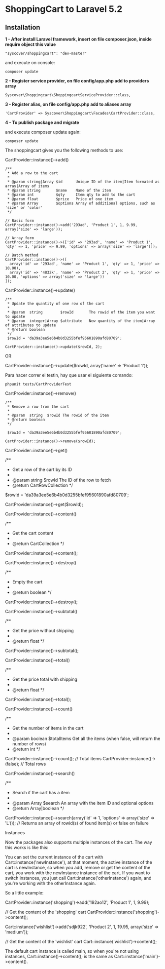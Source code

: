 # ShoppingCart to Laravel 5.2

## Installation

**1 - After install Laravel framework, insert on file composer.json, inside require object this value**
```
"syscover/shoppingcart": "dev-master"
```

and execute on console:
```
composer update
```

**2 - Register service provider, on file config/app.php add to providers array**

```
Syscover\Shoppingcart\ShoppingcartServiceProvider::class,

```

**3 - Register alias, on file config/app.php add to aliases array**

```
'CartProvider' => Syscover\Shoppingcart\Facades\CartProvider::class,

```

**4 - To publish package and migrate**

and execute composer update again:
```
composer update
```



The shoppingcart gives you the following methods to use:

CartProvider::instance()->add()
```
/**
 * Add a row to the cart
 *
 * @param string|Array $id      Unique ID of the item|Item formated as array|Array of items
 * @param string       $name    Name of the item
 * @param int          $qty     Item qty to add to the cart
 * @param float        $price   Price of one item
 * @param Array        $options Array of additional options, such as 'size' or 'color'
 */

// Basic form
CartProvider::instance()->add('293ad', 'Product 1', 1, 9.99, array('size' => 'large'));

// Array form
CartProvider::instance()->(['id' => '293ad', 'name' => 'Product 1', 'qty' => 1, 'price' => 9.99, 'options' => array('size' => 'large')]);

// Batch method
CartProvider::instance()->([
  array('id' => '293ad', 'name' => 'Product 1', 'qty' => 1, 'price' => 10.00),
  array('id' => '4832k', 'name' => 'Product 2', 'qty' => 1, 'price' => 10.00, 'options' => array('size' => 'large'))
]);
```

CartProvider::instance()->update()

```
/**
 * Update the quantity of one row of the cart
 *
 * @param  string        $rowId       The rowid of the item you want to update
 * @param  integer|Array $attribute   New quantity of the item|Array of attributes to update
 * @return boolean
 */
 $rowId = 'da39a3ee5e6b4b0d3255bfef95601890afd80709';

CartProvider::instance()->update($rowId, 2);
```

OR

CartProvider::instance()->update($rowId, array('name' => 'Product 1'));

Para hacer correr el testin, hay que usar el siguiente comando:
```
phpunit tests/CartProviderTest
```

CartProvider::instance()->remove()

```
/**
 * Remove a row from the cart
 *
 * @param  string  $rowId The rowid of the item
 * @return boolean
 */

 $rowId = 'da39a3ee5e6b4b0d3255bfef95601890afd80709';

CartProvider::instance()->remove($rowId);
```

CartProvider::instance()->get()

/**
 * Get a row of the cart by its ID
 *
 * @param  string $rowId The ID of the row to fetch
 * @return CartRowCollection
 */

$rowId = 'da39a3ee5e6b4b0d3255bfef95601890afd80709';

CartProvider::instance()->get($rowId);


CartProvider::instance()->content()

/**
 * Get the cart content
 *
 * @return CartCollection
 */

CartProvider::instance()->content();

CartProvider::instance()->destroy()

/**
 * Empty the cart
 *
 * @return boolean
 */

CartProvider::instance()->destroy();


CartProvider::instance()->subtotal()

/**
 * Get the price without shipping
 *
 * @return float
 */

CartProvider::instance()->subtotal();


CartProvider::instance()->total()

/**
 * Get the price total with shipping
 *
 * @return float
 */

CartProvider::instance()->total();


CartProvider::instance()->count()

/**
 * Get the number of items in the cart
 *
 * @param  boolean $totalItems Get all the items (when false, will return the number of rows)
 * @return int
 */

 CartProvider::instance()->count();     // Total items
 CartProvider::instance()->(false);     // Total rows


 CartProvider::instance()->search()

 /**
  * Search if the cart has a item
  *
  * @param  Array  $search An array with the item ID and optional options
  * @return Array|boolean
  */

  CartProvider::instance()->search(array('id' => 1, 'options' => array('size' => 'L'))); // Returns an array of rowid(s) of found item(s) or false on failure


Instances

Now the packages also supports multiple instances of the cart. The way this works is like this:

You can set the current instance of the cart with Cart::instance('newInstance'), at that moment, the active instance of the cart is newInstance, so when you add, remove or get the content of the cart, you work with the newInstance instance of the cart. If you want to switch instances, you just call Cart::instance('otherInstance') again, and you're working with the otherInstance again.

So a little example:

CartProvider::instance('shopping')->add('192ao12', 'Product 1', 1, 9.99);

// Get the content of the 'shopping' cart
CartProvider::instance('shopping')->content();

Cart::instance('wishlist')->add('sdjk922', 'Product 2', 1, 19.95, array('size' => 'medium'));

// Get the content of the 'wishlist' cart
Cart::instance('wishlist')->content();

The default cart instance is called main, so when you're not using instances, Cart::instance()->content(); is the same as Cart::instance('main')->content().